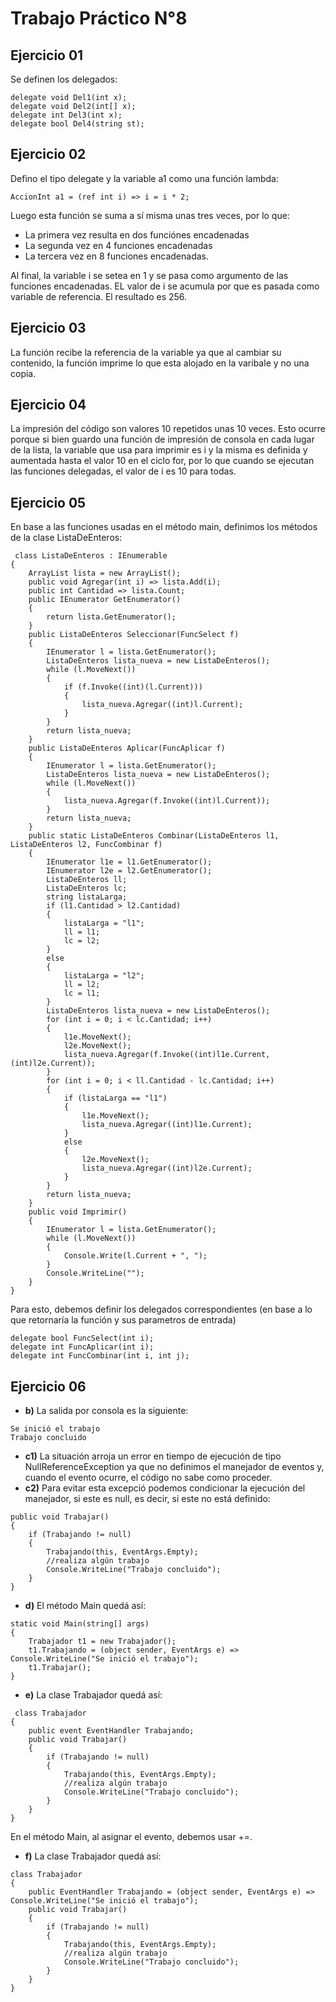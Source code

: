 # Trabajo Práctico N°8

## Ejercicio 01

Se definen los delegados:
~~~
delegate void Del1(int x);
delegate void Del2(int[] x);
delegate int Del3(int x);
delegate bool Del4(string st);
~~~

## Ejercicio 02

Defino el tipo delegate y la variable a1 como una función lambda:
~~~
AccionInt a1 = (ref int i) => i = i * 2;
~~~

Luego esta función se suma a sí misma unas tres veces, por lo que:
* La primera vez resulta en dos funciónes encadenadas
* La segunda vez en 4 funciones encadenadas
* La tercera vez en 8 funciones encadenadas.

Al final, la variable i se setea en 1 y se pasa como argumento de las funciones encadenadas. EL valor de i se acumula por que es pasada como variable de referencia.
El resultado es 256.

## Ejercicio 03

La función recibe la referencia de la variable ya que al cambiar su contenido, la función imprime lo que esta alojado en la varibale y no una copia.

## Ejercicio 04

La impresión del código son valores 10 repetidos unas 10 veces. Esto ocurre porque si bien guardo una función de impresión de consola en cada lugar de la lista, la variable que usa para imprimir es i y la misma es definida y aumentada hasta el valor 10 en el ciclo for, por lo que cuando se ejecutan las funciones delegadas, el valor de i es 10 para todas.

## Ejercicio 05

En base a las funciones usadas en el método main, definimos los métodos de la clase ListaDeEnteros:
~~~
 class ListaDeEnteros : IEnumerable
{
    ArrayList lista = new ArrayList();
    public void Agregar(int i) => lista.Add(i);
    public int Cantidad => lista.Count;
    public IEnumerator GetEnumerator()
    {
        return lista.GetEnumerator();
    }
    public ListaDeEnteros Seleccionar(FuncSelect f)
    {
        IEnumerator l = lista.GetEnumerator();
        ListaDeEnteros lista_nueva = new ListaDeEnteros();
        while (l.MoveNext())
        {
            if (f.Invoke((int)(l.Current)))
            {
                lista_nueva.Agregar((int)l.Current);
            }
        }
        return lista_nueva;
    }
    public ListaDeEnteros Aplicar(FuncAplicar f)
    {
        IEnumerator l = lista.GetEnumerator();
        ListaDeEnteros lista_nueva = new ListaDeEnteros();
        while (l.MoveNext())
        {
            lista_nueva.Agregar(f.Invoke((int)l.Current));
        }
        return lista_nueva;
    }
    public static ListaDeEnteros Combinar(ListaDeEnteros l1, ListaDeEnteros l2, FuncCombinar f)
    {
        IEnumerator l1e = l1.GetEnumerator();
        IEnumerator l2e = l2.GetEnumerator();
        ListaDeEnteros ll;
        ListaDeEnteros lc;
        string listaLarga;
        if (l1.Cantidad > l2.Cantidad)
        {
            listaLarga = "l1";
            ll = l1;
            lc = l2;
        }
        else
        {
            listaLarga = "l2";
            ll = l2;
            lc = l1;
        }
        ListaDeEnteros lista_nueva = new ListaDeEnteros();
        for (int i = 0; i < lc.Cantidad; i++)
        {
            l1e.MoveNext();
            l2e.MoveNext();
            lista_nueva.Agregar(f.Invoke((int)l1e.Current, (int)l2e.Current));
        }
        for (int i = 0; i < ll.Cantidad - lc.Cantidad; i++)
        {
            if (listaLarga == "l1")
            {
                l1e.MoveNext();
                lista_nueva.Agregar((int)l1e.Current);
            }
            else
            {
                l2e.MoveNext();
                lista_nueva.Agregar((int)l2e.Current);
            }
        }
        return lista_nueva;
    }
    public void Imprimir()
    {
        IEnumerator l = lista.GetEnumerator();
        while (l.MoveNext())
        {
            Console.Write(l.Current + ", ");
        }
        Console.WriteLine("");
    }
}
~~~

Para esto, debemos definir los delegados correspondientes (en base a lo que retornaría la función y sus parametros de entrada)
~~~
delegate bool FuncSelect(int i);
delegate int FuncAplicar(int i);
delegate int FuncCombinar(int i, int j);
~~~

## Ejercicio 06

* __b)__ La salida por consola es la siguiente:
~~~
Se inició el trabajo
Trabajo concluido
~~~
* __c1)__ La situación arroja un error en tiempo de ejecución de tipo NullReferenceException ya que no definimos el manejador de eventos y, cuando el evento ocurre, el código no sabe como proceder.
* __c2)__ Para evitar esta excepció podemos condicionar la ejecución del manejador, si este es null, es decir, si este no está definido:
~~~
public void Trabajar()
{
    if (Trabajando != null)
    {
        Trabajando(this, EventArgs.Empty);
        //realiza algún trabajo
        Console.WriteLine("Trabajo concluido");
    }
}
~~~
* __d)__ El método Main quedá así:
~~~
static void Main(string[] args)
{
    Trabajador t1 = new Trabajador();
    t1.Trabajando = (object sender, EventArgs e) => Console.WriteLine("Se inició el trabajo");
    t1.Trabajar();
}
~~~
* __e)__ La clase Trabajador quedá así:
~~~
 class Trabajador
{
    public event EventHandler Trabajando;
    public void Trabajar()
    {
        if (Trabajando != null)
        {
            Trabajando(this, EventArgs.Empty);
            //realiza algún trabajo
            Console.WriteLine("Trabajo concluido");
        }
    }
}
~~~
En el método Main, al asignar el evento, debemos usar +=.
* __f)__ La clase Trabajador quedá así:
~~~
class Trabajador
{
    public EventHandler Trabajando = (object sender, EventArgs e) => Console.WriteLine("Se inició el trabajo");
    public void Trabajar()
    {
        if (Trabajando != null)
        {
            Trabajando(this, EventArgs.Empty);
            //realiza algún trabajo
            Console.WriteLine("Trabajo concluido");
        }
    }
}
~~~